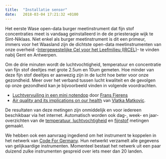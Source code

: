 ```yaml
---
title:  "Installatie sensor"
date:   2018-03-04 17:21:32 +0100
---
```


Het eerste Wase open-data burger meetinstrument dat fijn stof concentraties meet is vandaag geinstalleerd in de de priesteragie wijk te Sint-Niklaas. Niet enkel als burger meetinstrument is dit een primeur, immers voor het Waasland zijn de dichtste open-data meetinstrumenten van onze overheid -[Intergewestelijke Cel voor het Leefmilieu (IRCEL)][irceline]- te vinden nabij Gent en Antwerpen.

Om de drie minuten wordt de luchtvochtigheid, temperatuur en concentratie van fijn stof deeltjes met grote 2.5um en 10um gemeten. Hoe minder van deze fijn stof deeltjes er aanwezig zijn in de lucht hoe beter voor onze gezondheid. Meer over het verband tussen lucht kwaliteit en de gevolgen op onze gezondheid kan je bijvoorbeeld vinden in volgende voordrachten.

* [Luchtvervuiling in een mini notendop][voordracht-Frans-Fierens] door [Frans Fierens][whois-Frans-Fierens]
* [Air quality and its implications on our health][voordracht-Vlatka-Matkovic] van [Vlatka Matkovic][whois-Vlatka-Matkovic].

De resultaten van deze metingen zijn onmiddelijk en voor iedereen beschikbaar via het internet.
Automatisch worden ook dag-, week- en jaar-overzichten van de [temperatuur, luchtvochtigheid][dht] en [fijnstof][sds011] metingen gemaakt.

We hebben ook een aanvraag ingediend om het instrument te koppelen in het netwerk van [Code For Germany][codefor.de]. Hun netwerkt verzamelt alle gegevens van gelijkaardige instrumenten. Momenteel bestaat het netwerk uit een paar duizend zulke instrumenten gespreid over iets meer dan 20 landen.

[voordracht-Frans-Fierens]: https://leuvenair.be/wp-content/uploads/2018/02/Fierens_leuvenair.pdf
[whois-Frans-Fierens]: http://www.irceline.be/nl/over-ons/frans-fierens-1/view
[voordracht-Vlatka-Matkovic]: https://www.slideshare.net/OpenKnowledgeBE/air-quality-and-its-implications-on-our-health
[whois-Vlatka-Matkovic]: http://www.env-health.org/about-us/who-we-are/heal-team/article/vlatka-matkovic-puljic

[irceline]: http://www.irceline.be
[dht]: https://www.madavi.de/sensor/graph.php?sensor=esp8266-15567386-dht
[sds011]: https://www.madavi.de/sensor/graph.php?sensor=esp8266-15567386-sds011
[codefor.de]: https://codefor.de/en/stadtgeschichten/1feinstaub/
